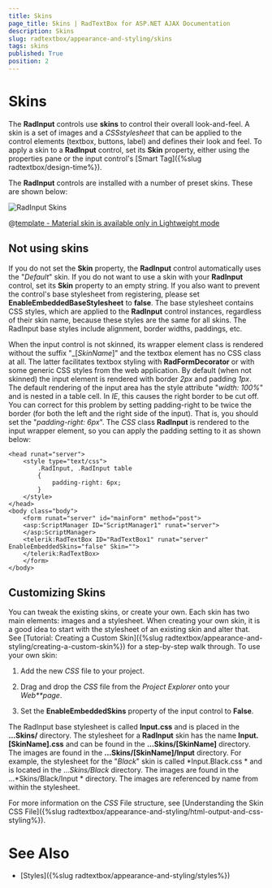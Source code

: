 ```yaml
---
title: Skins
page_title: Skins | RadTextBox for ASP.NET AJAX Documentation
description: Skins
slug: radtextbox/appearance-and-styling/skins
tags: skins
published: True
position: 2
---
```


# Skins



The **RadInput** controls use **skins** to control their overall look-and-feel. A skin is a set of images and a *CSSstylesheet* that can be applied to the control elements (textbox, buttons, label) and defines their look and feel. To apply a skin to a **RadInput** control, set its **Skin** property, either using the properties pane or the input control's [Smart Tag]({%slug radtextbox/design-time%}).

The **RadInput** controls are installed with a number of preset skins. These are shown below:

![RadInput Skins](images/input-skins.png) 


 @[template - Material skin is available only in Lightweight mode](/_templates/common/skins-notes.md#material-only-in-lightweight) 




## Not using skins

If you do not set the **Skin** property, the **RadInput** control automatically uses the "*Default*" skin. If you do not want to use a skin with your **RadInput** control, set its **Skin** property to an empty string. If you also want to prevent the control's base stylesheet from registering, please set **EnableEmbeddedBaseStylesheet** to **false**. The base stylesheet contains CSS styles, which are applied to the **RadInput** control instances, regardless of their skin name, because these styles are the same for all skins. The RadInput base styles include alignment, border widths, paddings, etc.

When the input control is not skinned, its wrapper element class is rendered without the suffix "_[*SkinName*]" and the textbox element has no CSS class at all. The latter facilitates textbox styling with **RadFormDecorator** or with some generic CSS styles from the web application. By default (when not skinned) the input element is rendered with border *2px* and padding *1px*. The default rendering of the input area has the style attribute "*width: 100%*" and is nested in a table cell. In *IE*, this causes the right border to be cut off. You can correct for this problem by setting padding-right to be twice the border (for both the left and the right side of the input). That is, you should set the "*padding-right: 6px*". The *CSS* class **RadInput** is rendered to the input wrapper element, so you can apply the padding setting to it as shown below:

````ASPNET
<head runat="server">
	<style type="text/css">
		.RadInput, .RadInput table
		{
			padding-right: 6px;
		}
	</style>
</head>
<body class="body">
	<form runat="server" id="mainForm" method="post">
	<asp:ScriptManager ID="ScriptManager1" runat="server">
	</asp:ScriptManager>
	<telerik:RadTextBox ID="RadTextBox1" runat="server" EnableEmbeddedSkins="false" Skin="">
	</telerik:RadTextBox>
	</form>
</body>
````



## Customizing Skins

You can tweak the existing skins, or create your own. Each skin has two main elements: images and a stylesheet. When creating your own skin, it is a good idea to start with the stylesheet of an existing skin and alter that. See [Tutorial: Creating a Custom Skin]({%slug radtextbox/appearance-and-styling/creating-a-custom-skin%}) for a step-by-step walk through. To use your own skin:

1. Add the new *CSS* file to your project.

1. Drag and drop the *CSS* file from the *Project Explorer* onto your *Web**page*.

1. Set the **EnableEmbeddedSkins** property of the input control to **False**.

The RadInput base stylesheet is called **Input.css** and is placed in the **...Skins/** directory. The stylesheet for a **RadInput** skin has the name **Input.[SkinName].css** and can be found in the **...Skins/[SkinName]** directory. The images are found in the **...Skins/[SkinName]/Input** directory. For example, the stylesheet for the "*Black*" skin is called *Input.Black.css * and is located in the ...*Skins/Black* directory. The images are found in the ...*Skins/Black/Input * directory. The images are referenced by name from within the stylesheet.

For more information on the *CSS* File structure, see [Understanding the Skin CSS File]({%slug radtextbox/appearance-and-styling/html-output-and-css-styling%}).

# See Also

 * [Styles]({%slug radtextbox/appearance-and-styling/styles%})

